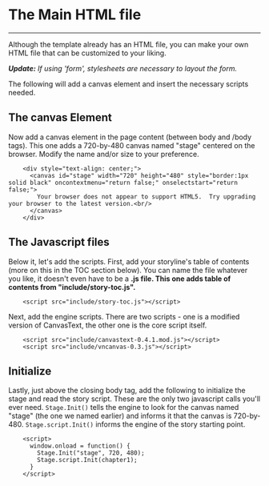 # The Main HTML file #

---

Although the template already has an HTML file, you can make your own HTML file that can be customized to your liking.

_**Update:** If using 'form', stylesheets are necessary to layout the form._

The following will add a canvas element and insert the necessary scripts needed.

## The canvas Element ##

Now add a canvas element in the page content (between body and /body tags). This one adds a 720-by-480 canvas named "stage" centered on the browser. Modify the name and/or size to your preference.
```
    <div style="text-align: center;">
      <canvas id="stage" width="720" height="480" style="border:1px solid black" oncontextmenu="return false;" onselectstart="return false;">
        Your browser does not appear to support HTML5.  Try upgrading your browser to the latest version.<br/>
      </canvas>
    </div>
```

## The Javascript files ##
Below it, let's add the scripts. First, add your storyline's table of contents (more on this in the TOC section below). You can name the file whatever you like, it doesn't even have to be a **.js file. This one adds table of contents from "include/story-toc.js".**

```
    <script src="include/story-toc.js"></script>
```


Next, add the engine scripts. There are two scripts - one is a modified version of CanvasText, the other one is the core script itself.

```
    <script src="include/canvastext-0.4.1.mod.js"></script>
    <script src="include/vncanvas-0.3.js"></script>
```

## Initialize ##
Lastly, just above the closing body tag, add the following to initialize the stage and read the story script.
These are the only two javascript calls you'll ever need. `Stage.Init()` tells the engine to look for the canvas named "stage" (the one we named earlier) and informs it that the canvas is 720-by-480. `Stage.script.Init()` informs the engine of the story starting point.
```
    <script>
      window.onload = function() {
        Stage.Init("stage", 720, 480);
        Stage.script.Init(chapter1);
      }
    </script>
								
```